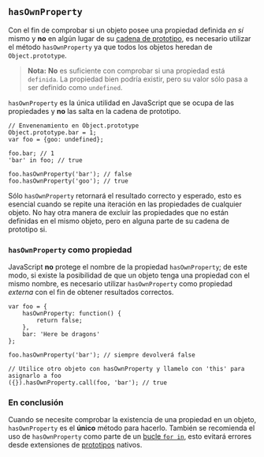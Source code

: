 ## `hasOwnProperty`

Con el fin de comprobar si un objeto posee una propiedad definida *en sí* mismo y **no**
en algún lugar de su [cadena de prototipo](#object.prototype), es necesario utilizar
el método `hasOwnProperty` ya que todos los objetos heredan de `Object.prototype`.

> **Nota:** **No** es suficiente con comprobar si una propiedad está `definida`.
> La propiedad bien podría existir, pero su valor sólo pasa a ser definido como 
> `undefined`.

`hasOwnProperty` es la única utilidad en JavaScript que se ocupa de las propiedades
y **no** las salta en la cadena de prototipo.

    // Envenenamiento en Object.prototype
    Object.prototype.bar = 1; 
    var foo = {goo: undefined};
    
    foo.bar; // 1
    'bar' in foo; // true

    foo.hasOwnProperty('bar'); // false
    foo.hasOwnProperty('goo'); // true

Sólo `hasOwnProperty` retornará el resultado correcto y esperado, esto es
esencial cuando se repite una iteración en las propiedades de cualquier objeto. No hay
otra manera de excluir las propiedades que no están definidas en el mismo objeto, pero 
en alguna parte de su cadena de prototipo si.

### `hasOwnProperty` como propiedad

JavaScript **no** protege el nombre de la propiedad `hasOwnProperty`; de este modo, si existe
la posibilidad de que un objeto tenga una propiedad con el mismo nombre, es necesario utilizar
`hasOwnProperty` como propiedad *externa* con el fin de obtener resultados correctos.

    var foo = {
        hasOwnProperty: function() {
            return false;
        },
        bar: 'Here be dragons'
    };

    foo.hasOwnProperty('bar'); // siempre devolverá false

    // Utilice otro objeto con hasOwnProperty y llamelo con 'this' para asignarlo a foo
    ({}).hasOwnProperty.call(foo, 'bar'); // true

### En conclusión

Cuando se necesite comprobar la existencia de una propiedad en un objeto, `hasOwnProperty` es
el **único** método para hacerlo. También se recomienda el uso de `hasOwnProperty` como
parte de un [bucle `for in`](#object.forinloop), esto evitará errores desde
extensiones de [prototipos](#object.prototype) nativos.

